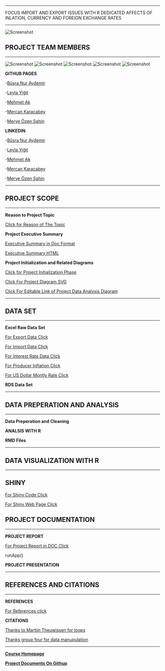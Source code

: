 


*** 

FOCUS IMPORT AND EXPORT ISSUES WITH R DEDICATED AFFECTS OF INLATION, CURRENCY AND FOREIGN EXCHANGE RATES

***  

![Screenshot](img/pemrograman-R.jpg)


## PROJECT TEAM MEMBERS
***

![Screenshot](img/Merve_Ozen.PNG)
![Screenshot](img/Leyla_Yigit.PNG)
![Screenshot](img/Mercan_Karacabey.PNG)
![Screenshot](img/Mehmet_Ak.PNG)
![Screenshot](img/Büşra_Aydemir.PNG)



**GITHUB PAGES**

-[Büşra Nur Aydemir](https://mef-bda503.github.io/pj18-aydemirbusra/) 

-[Leyla Yiğit](https://mef-bda503.github.io/pj18-Leyla.Yigit/)

-[Mehmet Ak](https://mef-bda503.github.io/pj18-mehmetakk/) 

-[Mercan Karacabey](https://mef-bda503.github.io/pj18-mkaracabey/)

-[Merve Özen Şahin](https://mef-bda503.github.io/pj18-ozenm/)

**LINKEDIN**

-[Büşra Nur Aydemir]( https://www.linkedin.com/in/busra-nur-aydemir-51b81b8b/)

-[Leyla Yiğit](https://www.linkedin.com/in/leyla-yi%C4%9Fit-b3894955/)

-[Mehmet Ak](https://www.linkedin.com/in/ACoAACENGXUBEHApr9slAuQzh8lBviwp1FrY3oY/)

-[Mercan Karacabey](https://www.linkedin.com/in/mercan-karacabey-708240103/)

-[Merve Özen Şahin](https://www.linkedin.com/in/merve-ozen-sahin-91027431/)



***
## PROJECT SCOPE 
*** 
**Reason to Project Topic**

[Click for Reason of The Topic](Analysis_Codes_and_RMD_HTML/Reason_for_Project_Topic.html)

**Project Executive Summary**

[Executive Summary in Doc Format](https://github.com/MEF-BDA503/gpj18-r_coders/blob/master/Analysis_Document/Project_Executive_Summary.docx)

[Executive Summary HTML](Analysis_Codes_and_RMD_HTML/Executive_Summary.html)

**Project Initialization and Related Diagrams**

[Click for Project Initialization Phase](Analysis_Codes_and_RMD_HTML/Project_Initialization_and_Diagrams.html)

[Click For Project Diagram SVG](https://github.com/MEF-BDA503/gpj18-r_coders/blob/master/img/IT%20Project%20Management%20System%20Procurement%20Process.svg)

[Click For Editable Link of Project Data Analysis Diagram](https://www.lucidchart.com/invitations/accept/79186d77-908a-46a3-8513-9f166b41c21f)



***
## DATA SET 
*** 
**Excel Raw Data Set**

[For Export Data Click](https://github.com/MEF-BDA503/gpj18-r_coders/blob/master/Data_Sources_Excel/export_1996_2018.xls)

[For Import Data Click](https://github.com/MEF-BDA503/gpj18-r_coders/blob/master/Data_Sources_Excel/import_1996_2018.xls)

[For Interest Rate Data Click](https://github.com/MEF-BDA503/gpj18-r_coders/blob/master/Data_Sources_Excel/Interest.xlsx)

[For Producer Inflation Click](https://github.com/MEF-BDA503/gpj18-r_coders/blob/master/Data_Sources_Excel/Producer_Inflation.xlsx)

[For US Dollar Montly Rate Click](https://github.com/MEF-BDA503/gpj18-r_coders/blob/master/Data_Sources_Excel/US_Dollar_Montly_Rate.xlsx)

**RDS Data Set**



***
## DATA PREPERATION AND ANALYSIS
*** 
**Data Preperation and Cleaning**

**ANALSIS WITH R**

**RMD Files**



***
## DATA VISUALIZATION WITH R
*** 
## SHINY ##
[For Shiny Code Click](https://github.com/MEF-BDA503/gpj18-r_coders/tree/master/Shiny/Final_Shiny/Dashboard_Final)

[For Shiny Web Page Click](http://127.0.0.1:5257/)

## PROJECT DOCUMENTATION
*** 
**PROJECT REPORT**

[For Project Report in DOC Click](https://github.com/MEF-BDA503/gpj18-r_coders/blob/master/Project%20Report%20and%20Presentation/Project_Report.docx)

runApp()

**PROJECT PRESENTATION**



***
## REFERENCES AND CITATIONS
*** 
**REFERENCES**

[For References click](Analysis_Codes_and_RMD_HTML/References.html)


**CITATIONS**

[Thanks to Martijn Theuwissen for loops](https://www.r-bloggers.com/how-to-write-the-first-for-loop-in-r/)

[Thanks group four for data manupulation](https://mef-bda503.github.io/gpj18-group_four/)



***

**[Course Homepage](https://mef-bda503.github.io/)**

**[Project Documents On Githup](https://github.com/MEF-BDA503/gpj18-r_coders)**
